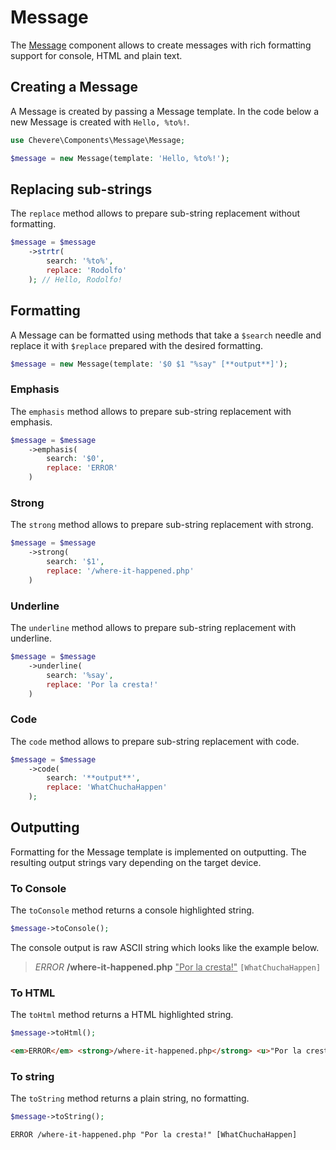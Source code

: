 # Message

The [Message](../reference/Chevere/Components/Message/Message.md) component allows to create messages with rich formatting support for console, HTML and plain text.

## Creating a Message

A Message is created by passing a Message template. In the code below a new Message is created with `Hello, %to%!`.

```php
use Chevere\Components\Message\Message;

$message = new Message(template: 'Hello, %to%!');
```

## Replacing sub-strings

The `replace` method allows to prepare sub-string replacement without formatting.

```php
$message = $message
    ->strtr(
        search: '%to%',
        replace: 'Rodolfo'
    ); // Hello, Rodolfo!
```

## Formatting

A Message can be formatted using methods that take a `$search` needle and replace it with `$replace` prepared with the desired formatting.

```php
$message = new Message(template: '$0 $1 "%say" [**output**]');
```

### Emphasis

The `emphasis` method allows to prepare sub-string replacement with emphasis.

```php
$message = $message
    ->emphasis(
        search: '$0',
        replace: 'ERROR'
    )
```

### Strong

The `strong` method allows to prepare sub-string replacement with strong.

```php
$message = $message
    ->strong(
        search: '$1',
        replace: '/where-it-happened.php'
    )
```

### Underline

The `underline` method allows to prepare sub-string replacement with underline.

```php
$message = $message
    ->underline(
        search: '%say',
        replace: 'Por la cresta!'
    )
```

### Code

The `code` method allows to prepare sub-string replacement with code.

```php
$message = $message
    ->code(
        search: '**output**',
        replace: 'WhatChuchaHappen'
    );
```

## Outputting

Formatting for the Message template is implemented on outputting. The resulting output strings vary depending on the target device.

### To Console

The `toConsole` method returns a console highlighted string.

```php
$message->toConsole();
```

The console output is raw ASCII string which looks like the example below.

> <em>ERROR</em> <strong>/where-it-happened.php</strong> <u>"Por la cresta!"</u> <code>[WhatChuchaHappen]</code>

### To HTML

The `toHtml` method returns a HTML highlighted string.

```php
$message->toHtml();
```

```html
<em>ERROR</em> <strong>/where-it-happened.php</strong> <u>"Por la cresta!"</u> <code>[WhatChuchaHappen]</code>
```

### To string

The `toString` method returns a plain string, no formatting.

```php
$message->toString();
```

```txt
ERROR /where-it-happened.php "Por la cresta!" [WhatChuchaHappen]
```
